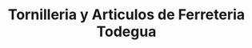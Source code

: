 ---
title: "Tornilleria y Articulos de Ferreteria Todegua"
url: /zona-11/tornilleria-y-articulos-de-ferreteria-todegua/
shop: hardware
---